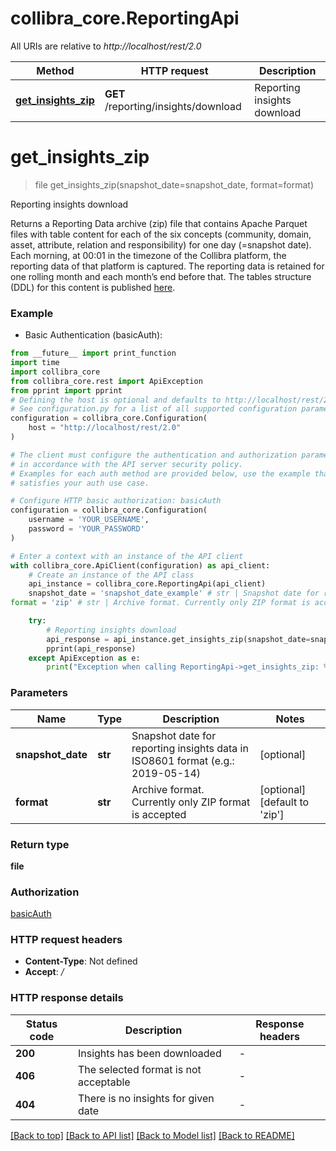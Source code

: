 # collibra_core.ReportingApi

All URIs are relative to *http://localhost/rest/2.0*

Method | HTTP request | Description
------------- | ------------- | -------------
[**get_insights_zip**](ReportingApi.md#get_insights_zip) | **GET** /reporting/insights/download | Reporting insights download


# **get_insights_zip**
> file get_insights_zip(snapshot_date=snapshot_date, format=format)

Reporting insights download

Returns a Reporting Data archive (zip) file that contains Apache Parquet files with table content for each of the six concepts (community, domain, asset, attribute, relation and responsibility) for one day (=snapshot date). Each morning, at 00:01 in the timezone of the Collibra platform, the reporting data of that platform is captured. The reporting data is retained for one rolling month and each month’s end before that. The tables structure (DDL) for this content is published [here](https://marketplace.collibra.com/listings/reporting-data-layer).

### Example

* Basic Authentication (basicAuth):
```python
from __future__ import print_function
import time
import collibra_core
from collibra_core.rest import ApiException
from pprint import pprint
# Defining the host is optional and defaults to http://localhost/rest/2.0
# See configuration.py for a list of all supported configuration parameters.
configuration = collibra_core.Configuration(
    host = "http://localhost/rest/2.0"
)

# The client must configure the authentication and authorization parameters
# in accordance with the API server security policy.
# Examples for each auth method are provided below, use the example that
# satisfies your auth use case.

# Configure HTTP basic authorization: basicAuth
configuration = collibra_core.Configuration(
    username = 'YOUR_USERNAME',
    password = 'YOUR_PASSWORD'
)

# Enter a context with an instance of the API client
with collibra_core.ApiClient(configuration) as api_client:
    # Create an instance of the API class
    api_instance = collibra_core.ReportingApi(api_client)
    snapshot_date = 'snapshot_date_example' # str | Snapshot date for reporting insights data in ISO8601 format (e.g.: 2019-05-14) (optional)
format = 'zip' # str | Archive format. Currently only ZIP format is accepted (optional) (default to 'zip')

    try:
        # Reporting insights download
        api_response = api_instance.get_insights_zip(snapshot_date=snapshot_date, format=format)
        pprint(api_response)
    except ApiException as e:
        print("Exception when calling ReportingApi->get_insights_zip: %s\n" % e)
```

### Parameters

Name | Type | Description  | Notes
------------- | ------------- | ------------- | -------------
 **snapshot_date** | **str**| Snapshot date for reporting insights data in ISO8601 format (e.g.: 2019-05-14) | [optional] 
 **format** | **str**| Archive format. Currently only ZIP format is accepted | [optional] [default to &#39;zip&#39;]

### Return type

**file**

### Authorization

[basicAuth](../README.md#basicAuth)

### HTTP request headers

 - **Content-Type**: Not defined
 - **Accept**: */*

### HTTP response details
| Status code | Description | Response headers |
|-------------|-------------|------------------|
**200** | Insights has been downloaded |  -  |
**406** | The selected format is not acceptable |  -  |
**404** | There is no insights for given date |  -  |

[[Back to top]](#) [[Back to API list]](../README.md#documentation-for-api-endpoints) [[Back to Model list]](../README.md#documentation-for-models) [[Back to README]](../README.md)

